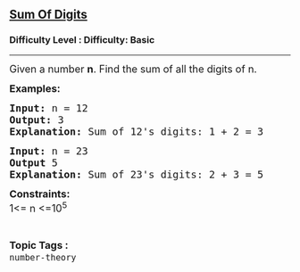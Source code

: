 <h2><a href="https://www.geeksforgeeks.org/problems/sum-of-digits1742/1?itm_source=geeksforgeeks&itm_medium=article&itm_campaign=practice_card">Sum Of Digits</a></h2><h3>Difficulty Level : Difficulty: Basic</h3><hr><div class="problems_problem_content__Xm_eO"><p><span style="font-size: 18px;">Given a number <strong>n</strong>. Find the sum of all the digits of n.</span></p>
<p><span style="font-size: 18px;"><strong>Examples:</strong></span></p>
<pre><span style="font-size: 18px;"><strong>Input: </strong>n = 12<strong>
Output: </strong>3<strong>
Explanation: </strong>Sum of 12's digits: 1 + 2 = 3</span></pre>
<pre><span style="font-size: 18px;"><strong>Input: </strong>n = 23<strong>
Output </strong>5<strong>
Explanation: </strong>Sum of 23's digits: 2 + 3 = 5
</span></pre>
<p><span style="font-size: 18px;"><strong>Constraints:</strong><br>1&lt;= n &lt;=10<sup>5</sup></span></p></div><br><p><span style=font-size:18px><strong>Topic Tags : </strong><br><code>number-theory</code>&nbsp;